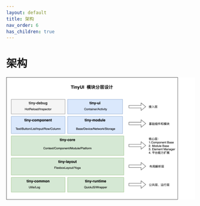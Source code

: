 ```yaml
---
layout: default
title: 架构
nav_order: 6
has_children: true
---
```


# 架构

<img src="/assets/images/architecture.png"/>

